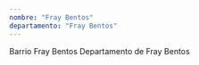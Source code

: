 ```yaml
---
nombre: "Fray Bentos"
departamento: "Fray Bentos"
---
```


Barrio Fray Bentos
Departamento de Fray Bentos
